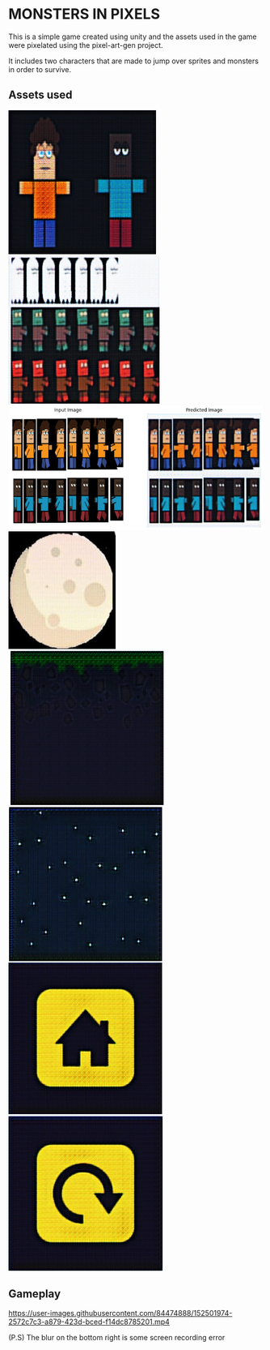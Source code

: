 # MONSTERS IN PIXELS

This is a simple game created using unity and the assets used in the game were pixelated using the pixel-art-gen project.
 
It includes two characters that are made to jump over sprites and monsters in order to survive.

## Assets used 

<img src="results/players.png">

<img src="results/enemies.png">

<img src="results/char.png">

<img src="results/photo_2022-02-02_21-16-50.jpg">

<img src="results/ground.png">

<img src="results/bg.png">

<img src="results/home.png">

<img src="results/reset.png">

## Gameplay

https://user-images.githubusercontent.com/84474888/152501974-2572c7c3-a879-423d-bced-f14dc8785201.mp4

<p style="font-size=2px">(P.S) The blur on the bottom right is some screen recording error</p>
